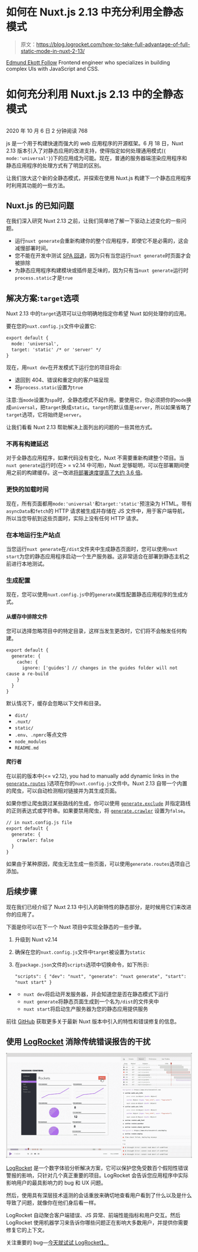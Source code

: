 # 如何在 Nuxt.js 2.13 中充分利用全静态模式

> 原文：<https://blog.logrocket.com/how-to-take-full-advantage-of-full-static-mode-in-nuxt-2-13/>

[Edmund Ekott Follow](https://blog.logrocket.com/author/edmundekott/) Frontend engineer who specializes in building complex UIs with JavaScript and CSS.

# 如何充分利用 Nuxt.js 2.13 中的全静态模式

## 

2020 年 10 月 6 日 2 分钟阅读 768

js 是一个用于构建快速而强大的 web 应用程序的开源框架。6 月 18 日，Nuxt 2.13 版本引入了对静态应用的改进支持，使得指定如何处理通用模式(`{ mode:'universal'}`)下的应用成为可能。现在，普通的服务器端渲染应用程序和静态应用程序的处理方式有了明显的区别。

让我们放大这个新的全静态模式，并探索在使用 Nuxt.js 构建下一个静态应用程序时利用其功能的一些方法。

## Nuxt.js 的已知问题

在我们深入研究 Nuxt 2.13 之前，让我们简单地了解一下驱动上述变化的一些问题。

*   运行`nuxt generate`会重新构建你的整个应用程序，即使它不是必需的，这会减慢部署时间。
*   您不能在开发中测试 [SPA 回退](https://nuxtjs.org/guides/concepts/static-site-generation#spa-fallback)，因为只有当您运行`nuxt generate`时页面才会被排除
*   为静态应用程序构建模块或插件是乏味的，因为只有当`nuxt generate`运行时`process.static`才是`true`

## 解决方案:`target`选项

Nuxt 2.13 中的`target`选项可以让你明确地指定你希望 Nuxt 如何处理你的应用。

要在您的`nuxt.config.js`文件中设置它:

```
export default {
  mode: 'universal',
  target: 'static' /* or 'server' */
}

```

现在，用`nuxt dev`在开发模式下运行您的项目将会:

*   退回到 404、错误和重定向的客户端呈现
*   将`process.static`设置为`true`

注意:当`mode`设置为`spa`时，全静态模式不起作用。要使用它，你必须把你的`mode`换成`universal`，把`target`换成`static`。`target`的默认值是`server`，所以如果省略了`target`选项，它将始终是`server`。

让我们看看 Nuxt 2.13 帮助解决上面列出的问题的一些其他方式。

### 不再有构建延迟

对于全静态应用程序，如果代码没有变化，Nuxt 不需要重新构建整个项目。当`nuxt generate`运行时(在> = v2.14 中可用)，Nuxt 足够聪明，可以在部署期间使用之前的构建缓存。这一改进[将部署速度提高了大约 3.6 倍](https://nuxtjs.org/blog/nuxt-static-improvements#generate-time-cache-vs-full-webpack-build)。

### 更快的加载时间

现在，所有页面都用`mode:'universal'`和`target:'static'`预渲染为 HTML。带有`asyncData`和`fetch`的 HTTP 请求被生成并存储在 JS 文件中，用于客户端导航，所以当您导航到这些页面时，实际上没有任何 HTTP 请求。

### 在本地运行生产站点

当您运行`nuxt generate`在`/dist`文件夹中生成静态页面时，您可以使用`nuxt start`为您的静态应用程序启动一个生产服务器。这非常适合在部署到静态主机之前进行本地测试。

### 生成配置

现在，您可以使用`nuxt.config.js`中的`generate`属性配置静态应用程序的生成方式。

#### 从缓存中排除文件

您可以选择忽略项目中的特定目录，这样当发生更改时，它们将不会触发任何构建。

```
export default {
  generate: {
    cache: {
      ignore: ['guides'] // changes in the guides folder will not cause a re-build
    }
  }
}

```

默认情况下，缓存会忽略以下文件和目录。

*   `dist/`
*   `.nuxt/`
*   `static/`
*   `.env`、`.npmrc`等点文件
*   `node_modules`
*   `README.md`

#### 爬行者

在以前的版本中(<= v2.12), you had to manually add dynamic links in the [`generate.routes`](https://nuxtjs.org/guides/configuration-glossary/configuration-generate#routes) )选项在你的`nuxt.config.js`文件中。Nuxt 2.13 自带一个内置的爬虫，可以自动检测相对链接并为其生成页面。

如果你想让爬虫跳过某些路线的生成，你可以使用 [`generate.exclude`](https://nuxtjs.org/guides/configuration-glossary/configuration-generate#exclude) 并指定路线的正则表达式或字符串。如果要禁用爬虫，将 [`generate.crawler`](https://nuxtjs.org/guides/configuration-glossary/configuration-generate#crawler) 设置为`false`。

```
// in nuxt.config.js file
export default {
  generate: {
    crawler: false
  }
}

```

如果由于某种原因，爬虫无法生成一些页面，可以使用`generate.routes`选项自己添加。

## 后续步骤

现在我们已经介绍了 Nuxt 2.13 中引入的新特性的静态部分，是时候用它们来改进你的应用了。

下面是你可以在下一个 Nuxt 项目中实现全静态的一些步骤。

1.  升级到 Nuxt v2.14
2.  确保在您的`nuxt.config.js`文件中`target`被设置为`static`
3.  在`package.json`文件的`scripts`选项中切换命令，如下所示:

    ```
    "scripts": { "dev": "nuxt", "generate": "nuxt generate", "start": "nuxt start" }
    ```

*   *   `nuxt dev`将启动开发服务器，并会知道您是否在静态模式下运行
    *   `nuxt generate`将静态页面生成到一个名为`/dist`的文件夹中
    *   `nuxt start`将启动生产服务器为您的静态应用提供服务

前往 [GitHub](https://github.com/nuxt/nuxt.js/releases) 获取更多关于最新 Nuxt 版本中引入的特性和错误修复的信息。

## 使用 [LogRocket](https://lp.logrocket.com/blg/signup) 消除传统错误报告的干扰

[![LogRocket Dashboard Free Trial Banner](img/d6f5a5dd739296c1dd7aab3d5e77eeb9.png)](https://lp.logrocket.com/blg/signup)

[LogRocket](https://lp.logrocket.com/blg/signup) 是一个数字体验分析解决方案，它可以保护您免受数百个假阳性错误警报的影响，只针对几个真正重要的项目。LogRocket 会告诉您应用程序中实际影响用户的最具影响力的 bug 和 UX 问题。

然后，使用具有深层技术遥测的会话重放来确切地查看用户看到了什么以及是什么导致了问题，就像你在他们身后看一样。

LogRocket 自动聚合客户端错误、JS 异常、前端性能指标和用户交互。然后 LogRocket 使用机器学习来告诉你哪些问题正在影响大多数用户，并提供你需要修复它的上下文。

关注重要的 bug—[今天就试试 LogRocket】。](https://lp.logrocket.com/blg/signup-issue-free)